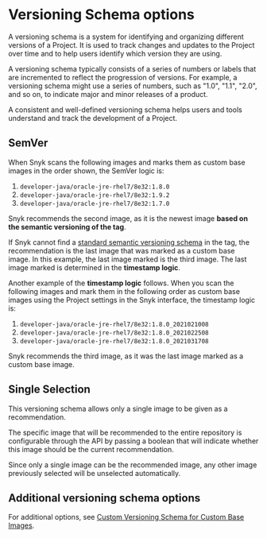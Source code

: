 # Versioning Schema options

A versioning schema is a system for identifying and organizing different versions of a Project. It is used to track changes and updates to the Project over time and to help users identify which version they are using.

A versioning schema typically consists of a series of numbers or labels that are incremented to reflect the progression of versions. For example, a versioning schema might use a series of numbers, such as "1.0", "1.1", "2.0", and so on, to indicate major and minor releases of a product.

A consistent and well-defined versioning schema helps users and tools understand and track the development of a Project.

## **SemVer**&#x20;

When Snyk scans the following images and marks them as custom base images in the order shown, the SemVer logic is:

1. `developer-java/oracle-jre-rhel7/8e32:1.8.0`
2. `developer-java/oracle-jre-rhel7/8e32:1.9.2`
3. `developer-java/oracle-jre-rhel7/8e32:1.7.0`

Snyk recommends the second image, as it is the newest image **based on the semantic versioning of the tag**.

If Snyk cannot find a [standard semantic versioning schema](https://semver.org/) in the tag, the recommendation is the last image that was marked as a custom base image. In this example, the last image marked is the third image. The last image marked is determined in the **timestamp logic**.

Another example of the **timestamp logic** follows. When you scan the following images and mark them in the following order as custom base images using the Project settings in the Snyk interface, the timestamp logic is:

1. `developer-java/oracle-jre-rhel7/8e32:1.8.0_2021021008`
2. `developer-java/oracle-jre-rhel7/8e32:1.8.0_2021022508`
3. `developer-java/oracle-jre-rhel7/8e32:1.8.0_2021031708`

Snyk recommends the third image, as it was the last image marked as a custom base image.

## Single Selection&#x20;

This versioning schema allows only a single image to be given as a recommendation.

The specific image that will be recommended to the entire repository is configurable through the API by passing a boolean that will indicate whether this image should be the current recommendation.

Since only a single image can be the recommended image, any other image previously selected will be unselected automatically.

## Additional versioning schema options

For additional options, see [Custom Versioning Schema for Custom Base Images](custom-versioning-schema-for-custom-base-images.md).
